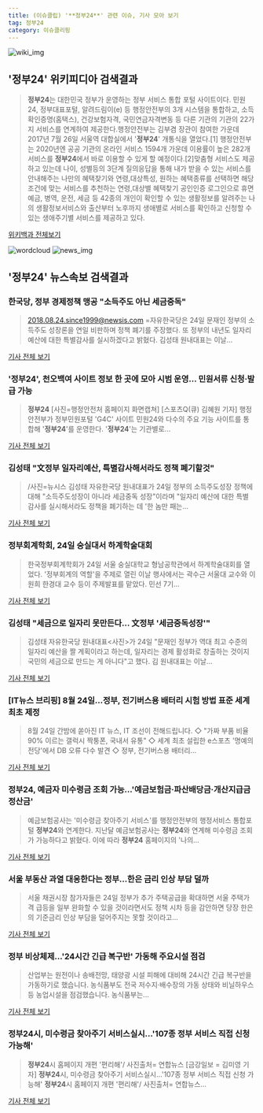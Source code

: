 ```yaml
---
title: (이슈클립) '**정부24**' 관련 이슈, 기사 모아 보기
tag: 정부24
category: 이슈클리핑
---
```

![wiki_img](https://user-images.githubusercontent.com/42597476/44503234-41136a80-a6d0-11e8-9071-6fc6418eafe4.png)
## **'**정부24**'** 위키피디아 검색결과
>**정부24**는 대한민국 정부가 운영하는 정부 서비스 통합 포털 사이트이다. 민원24, 정부대표포털, 알려드림이(e) 등 행정안전부의 3개 시스템을 통합하고, 소득확인증명(홈택스), 건강보험자격, 국민연금자격변동 등 다른 기관의 기관의 22가지 서비스를 연계하여 제공한다.행정안전부는 김부겸 장관이 참여한 가운데 2017년 7월 26일 서울역 대합실에서 '**정부24**' 개통식을 열었다.[1] 행정안전부는 2020년엔 공공 기관의 온라인 서비스 1594개 가운데 이용률이 높은 282개 서비스를 **정부24**에서 바로 이용할 수 있게 할 예정이다.[2]맞춤형 서비스도 제공하고 있는데 나이, 성별등의 3단계 질의응답을 통해 내가 받을 수 있는 서비스를 안내해주는 나만의 혜택찾기와 연령,대상특성, 원하는 혜택종류를 선택하면 해당 조건에 맞는 서비스를 추천하는 연령,대상별 혜택찾기 공인인증 로그인으로 휴면예금, 병역, 운전, 세금 등 42종의 개인이 확인할 수 있는 생활정보를 알려주는 나의 생활정보서비스와 출산부터 노후까지 생애별로 서비스를 확인하고 신청할 수 있는 생애주기별 서비스를 제공하고 있다.

<a href="https://ko.wikipedia.org/wiki/정부24" target="_blank">위키백과 전체보기</a>

![wordcloud](https://s3.ap-northeast-2.amazonaws.com/lyrics101-wordcloud/2018-08-24-1535079867.png)
![news_img](https://user-images.githubusercontent.com/42597476/44507050-1206f400-a6e4-11e8-8d98-7ffbfebb353f.png)
## **'**정부24**'** 뉴스속보 검색결과
### 한국당, 정부 경제정책 맹공 "소득주도 아닌 세금중독"

>2018.08.24.since1999@newsis.com =자유한국당은 24일 문재인 정부의 소득주도 성장론을 연일 비판하며 정책 폐기를 주장했다. 또 정부의 내년도 일자리예산에 대한 특별감사를 실시하겠다고 밝혔다. 김성태 원내대표는 이날...

<a href="http://www.newsis.com/view/?id=NISX20180824_0000399250&cID=10301&pID=10300" target="_blank">기사 전체 보기</a>

### '**정부24**', 천오백여 사이트 정보 한 곳에 모아 시범 운영... 민원서류 신청·발급 가능

>**정부24** [사진=행정안전처 홈페이지 화면캡쳐] [스포츠Q(큐) 김혜원 기자]  행정안전부가 정부민원포털 'G4C' 사이트 민원24와 다수의 주요 기능 사이트를 통합해 '**정부24**'를 운영한다.  '**정부24**'는 기관별로...

<a href="http://www.sportsq.co.kr/news/articleView.html?idxno=299902" target="_blank">기사 전체 보기</a>

### 김성태 "文정부 일자리예산, 특별감사해서라도 정책 폐기할것"

>/사진=뉴시스 김성태 자유한국당 원내대표가 24일 정부의 소득주도성장 정책에 대해 "소득주도성장이 아니라 세금중독 성장"이라며 "일자리 예산에 대한 특별 감사를 실시해서라도 정책을 폐기하는 데 '한 놈만 패는...

<a href="http://news.mt.co.kr/mtview.php?no=2018082410297699724" target="_blank">기사 전체 보기</a>

### 정부회계학회, 24일 숭실대서 하계학술대회

>한국정부회계학회가 24일 서울 숭실대학교 형남공학관에서 하계학술대회를 열었다. '정부회계의 역할'을 주제로 열린 이날 행사에서는 곽수근 서울대 교수와 이원희 한경대 교수 등이 주제발표를 맡았다. 민선 7기...

<a href="http://news1.kr/articles/?3407093" target="_blank">기사 전체 보기</a>

### 김성태 "세금으로 일자리 못만든다... 文정부 '세금중독성장'"

>김성태 자유한국당 원내대표<사진>가 24일 "문재인 정부가 역대 최고 수준의 일자리 예산을 짤 계획이라고 하는데, 일자리는 경제 활성화로 창출하는 것이지 국민의 세금으로 만드는 게 아니다"고 했다. 김 원내대표는 이날...

<a href="http://news.chosun.com/site/data/html_dir/2018/08/24/2018082401130.html?utm_source=naver&utm_medium=original&utm_campaign=news" target="_blank">기사 전체 보기</a>

### [IT뉴스 브리핑] 8월 24일…정부, 전기버스용 배터리 시험 방법 표준 세계 최초 제정

>8월 24일 간밤에 쏟아진 IT 뉴스, IT 조선이 전해드립니다. ◇ "가짜 부품 비율 90% 이르는 갤럭시 짝퉁폰, 국내서 유통" ◇ 세계 최초 설립한 e스포츠 '명예의 전당'에서 DB 오류 다수 발견 ◇ 정부, 전기버스용 배터리...

<a href="http://it.chosun.com/site/data/html_dir/2018/08/24/2018082400685.html" target="_blank">기사 전체 보기</a>

### **정부24**, 예금자 미수령금 조회 가능…'예금보험금·파산배당금·개산지급금 정산금'

>예금보험공사는 '미수령금 찾아주기 서비스'를 행정안전부의 행정서비스 통합포털 **정부24**와 연계한다. 지난달 예금보험공사는 **정부24**와 연계해 미수령금 조회가 가능하다고 밝혔다. 이에 따라 **정부24** 홈페이지의 '나의...

<a href="http://www.topstarnews.net/news/articleView.html?idxno=470074" target="_blank">기사 전체 보기</a>

### 서울 부동산 과열 대응한다는 정부…한은 금리 인상 부담 덜까

>서울 채권시장 참가자들은 24일 정부가 추가 주택공급을 확대하면 서울 주택가격 급등을 일부 완화할 수 있을 것이라면서도 정책 시차 등을 감안하면 당장 한은의 기준금리 인상 부담을 덜어주지는 못할 것이라고...

<a href="http://news.einfomax.co.kr/news/articleView.html?idxno=3464654" target="_blank">기사 전체 보기</a>

### 정부 비상체제…'24시간 긴급 복구반' 가동해 주요시설 점검

>산업부는 원전이나 송배전망, 태양광 시설 피해에 대비해 24시간 긴급 복구반을 가동하기로 했습니다. 농식품부도 전국 저수지·배수장의 가동 상태와 비닐하우스 등 농업시설을 점검했습니다. 농식품부는...

<a href="http://news.jtbc.joins.com/html/669/NB11685669.html" target="_blank">기사 전체 보기</a>

### **정부24**시, 미수령금 찾아주기 서비스실시…'107종 정부 서비스 직접 신청 가능해'

>**정부24**시 홈페이지 개편 '편리해'/ 사진출처= 연합뉴스 [금강일보 = 김미영 기자] **정부24**시, 미수령금 찾아주기 서비스실시…'107종 정부 서비스 직접 신청 가능해' **정부24**시 홈페이지 개편 '편리해'/ 사진출처= 연합뉴스...

<a href="http://www.ggilbo.com/news/articleView.html?idxno=539151" target="_blank">기사 전체 보기</a>


